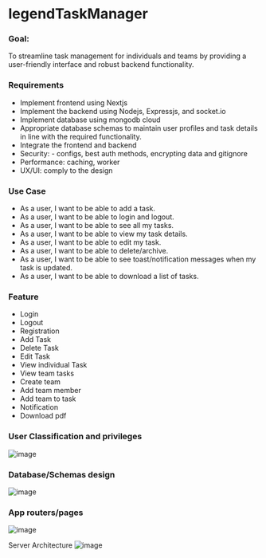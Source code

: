 ﻿# legendTaskManager
### Goal: 
To streamline task management for individuals and teams by providing a user-friendly
interface and robust backend functionality.

### Requirements
- Implement frontend using Nextjs
- Implement the backend using Nodejs, Expressjs, and socket.io
- Implement database using mongodb cloud
- Appropriate database schemas to maintain user profiles and task details in line with
the required functionality.
- Integrate the frontend and backend
- Security: - configs, best auth methods, encrypting data and gitignore
- Performance: caching, worker
- UX/UI: comply to the design
  
### Use Case
- As a user, I want to be able to add a task.
- As a user, I want to be able to login and logout.
- As a user, I want to be able to see all my tasks.
- As a user, I want to be able to view my task details.
- As a user, I want to be able to edit my task.
- As a user, I want to be able to delete/archive.
- As a user, I want to be able to see toast/notification messages when my task is
updated.
- As a user, I want to be able to download a list of tasks.
  
### Feature
- Login
- Logout
- Registration
- Add Task
- Delete Task
- Edit Task
- View individual Task
- View team tasks
- Create team
- Add team member
- Add team to task
- Notification
- Download pdf

### User Classification and privileges
![image](https://github.com/Matt-Matthews/legendTaskManager/assets/65659429/60f6f246-9e74-420c-9f68-3ca8d4ae7b77)

### Database/Schemas design
![image](https://github.com/Matt-Matthews/legendTaskManager/assets/65659429/b49c33d8-abf0-418e-b05c-9ab8b8ba8cec)

### App routers/pages
![image](https://github.com/Matt-Matthews/legendTaskManager/assets/65659429/b605b1ff-b8bb-4a88-ae25-a3fc36439888)

Server Architecture
![image](https://github.com/Matt-Matthews/legendTaskManager/assets/65659429/eb8344ca-1773-4cd6-b2d8-563548883e72)
